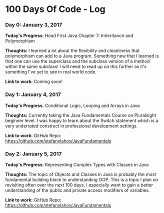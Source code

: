 # 100 Days Of Code - Log

### Day 0: January 3, 2017

**Today's Progress**: Head First Java Chapter 7: Inheritance and Polymorphism

**Thoughts:** I learned a lot about the flexibility and cleanliness that polymorphism can add to a Java program.
Something new that I learned is that one can use the superclass and the subclass version of a method within the
same subclass! I will need to read up on this further as it's something I've yet to see in real world code.

**Link to work:** Coming soon!

### Day 1: January 4, 2017

**Today's Progress**: Conditional Logic, Looping and Arrays in Java

**Thoughts:** Currently taking the Java Fundamentals Course on Pluralsight beginner level. I was happy to
learn about the Switch statement which is a very underrated construct in professional development settings.

**Link to work:** GitHub Repo: https://github.com/stefanvlahov/JavaFundamentals

### Day 2: January 5, 2017

**Today's Progress**: Representing Complex Types with Classes in Java

**Thoughts:** The topic of Objects and Classes in Java is probably the most fundamental building block to
understanding OOP. This is a topic I plan on revisiting often over the next 100 days. I especially want to
gain a better understanding of the public and private access modifiers of variables.

**Link to work:** GitHub Repo: https://github.com/stefanvlahov/JavaFundamentals

<!-- ### Day 0: February 30, 2017 (Example 1)
##### (delete me or comment me out)

**Today's Progress**: Fixed CSS, worked on canvas functionality for the app.

**Thoughts:** I really struggled with CSS, but, overall, I feel like I am slowly getting better at it. Canvas is still new for me, but I managed to figure out some basic functionality.

**Link to work:** [Calculator App](http://www.example.com) -->
